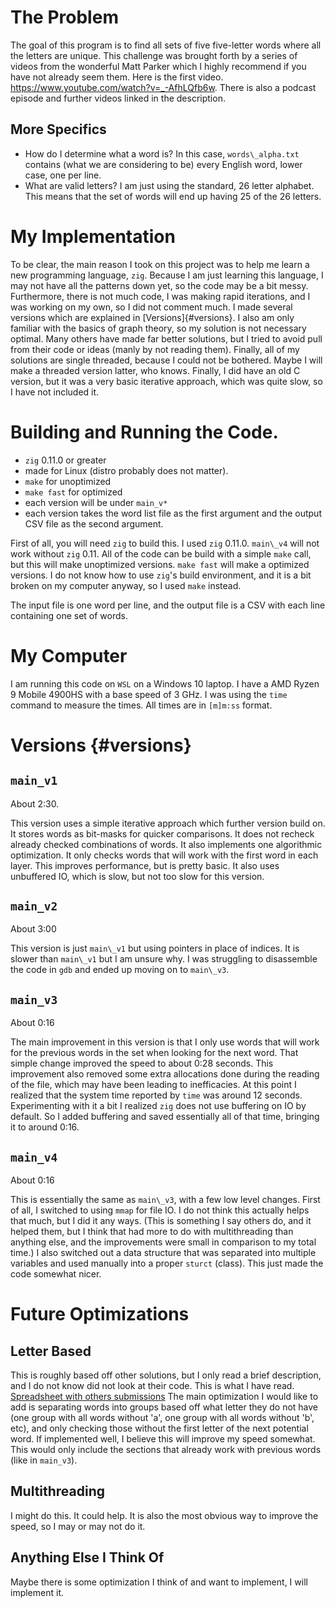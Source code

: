 # The Problem
The goal of this program is to find all sets of five five-letter words where all
the letters are unique. This challenge was brought forth by a series of videos from
the wonderful Matt Parker which I highly recommend if you have not already seem
them. Here is the first video. <https://www.youtube.com/watch?v=_-AfhLQfb6w>. There
is also a podcast episode and further videos linked in the description.

## More Specifics
- How do I determine what a word is? In this case, `words\_alpha.txt` contains
(what we are considering to be) every English word, lower case, one per line.
- What are valid letters? I am just using the standard, 26 letter alphabet. This
means that the set of words will end up having 25 of the 26 letters.

# My Implementation
To be clear, the main reason I took on this project was to help me learn a new
programming language, `zig`. Because I am just learning this language, I may not
have all the patterns down yet, so the code may be a bit messy. Furthermore,
there is not much code, I was making rapid iterations, and I was working on my
own, so I did not comment much. I made several versions which are explained in
[Versions]{#versions}. I also am only familiar with the basics of graph theory,
so my solution is not necessary optimal. Many others have made far better
solutions, but I tried to avoid pull from their code or ideas (manly by not
reading them). Finally, all of my solutions are single threaded, because I could
not be bothered. Maybe I will make a threaded version latter, who knows. Finally,
I did have an old C version, but it was a very basic iterative approach,
which was quite slow, so I have not included it.

# Building and Running the Code.
- `zig` 0.11.0 or greater
- made for Linux (distro probably does not matter).
- `make` for unoptimized
- `make fast` for optimized
- each version will be under `main_v*`
- each version takes the word list file as the first argument and the output
CSV file as the second argument.

First of all, you will need `zig` to build this. I used `zig` 0.11.0. `main\_v4`
will not work without `zig` 0.11. All of the code can be build with a simple
`make` call, but this will make unoptimized versions. `make fast` will make a
optimized versions. I do not know how to use `zig`'s build environment, and it is
a bit broken on my computer anyway, so I used `make` instead.

The input file is one word per line, and the output file is a CSV with each line
containing one set of words.

# My Computer
I am running this code on `WSL` on a Windows 10 laptop. I have a AMD Ryzen 9
Mobile 4900HS with a base speed of 3 GHz. I was using the `time` command to
measure the times. All times are in `[m]m:ss` format.

# Versions {#versions}
## `main_v1`
About 2:30.

This version uses a simple iterative approach which further version build on.
It stores words as bit-masks for quicker comparisons. It does not recheck
already checked combinations of words. It also implements one algorithmic
optimization. It only checks words that will work with the first word in each
layer. This improves performance, but is pretty basic. It also uses unbuffered
IO, which is slow, but not too slow for this version.

## `main_v2`
About 3:00

This version is just `main\_v1` but using pointers in place of indices. It is
slower than `main\_v1` but I am unsure why. I was struggling to disassemble the
code in `gdb` and ended up moving on to `main\_v3`.

## `main_v3`
About 0:16

The main improvement in this version is that I only use words that will work
for the previous words in the set when looking for the next word. That simple
change improved the speed to about 0:28 seconds. This improvement also removed
some extra allocations done during the reading of the file, which may have been
leading to inefficacies. At this point I realized that the system time reported
by `time` was around 12 seconds. Experimenting with it a bit I realized `zig`
does not use buffering on IO by default. So I added buffering and saved
essentially all of that time, bringing it to around 0:16.

## `main_v4`
About 0:16

This is essentially the same as `main\_v3`, with a few low level changes. First
of all, I switched to using `mmap` for file IO. I do not think this actually
helps that much, but I did it any ways. (This is something I say others do, and
it helped them, but I think that had more to do with multithreading than anything
else, and the improvements were small in comparison to my total time.) I also
switched out a data structure that was separated into multiple variables and
used manually into a proper `sturct` (class). This just made the code somewhat
nicer.

# Future Optimizations
## Letter Based
This is roughly based off other solutions, but I only read a brief description,
and I do not know did not look at their code. This is what I have read.
[Spreadsheet with others submissions](https://www.youtube.com/redirect?event=video_description&redir_token=QUFFLUhqbmZFRWpoMkI4dGkyM2plejN5MFE2U296U2ZFUXxBQ3Jtc0trbTVCMmtNOHRXR2xhOTRKckEtUllYX2VXRy1oX19tSVJxMTFqYTZMRjVvYTN1OVN6MVZmd185N2Y0QmNReTZvdEZPeVlac2plQnY0WHg4VHpYY01yVFpzSHZUUjIzUk9RUk12ZlV5NlNnazdBVjhaZw&q=https%3A%2F%2Fdocs.google.com%2Fspreadsheets%2Fd%2F11sUBkPSEhbGx2K8ah6WbGV62P8ii5l5vVeMpkzk17PI%2Fedit%23gid%3D0&v=c33AZBnRHks)
The main optimization I would like to add is separating words into groups based
off what letter they do not have (one group with all words without 'a',
one group with all words without 'b', etc), and only checking those without the
first letter of the next potential word. If implemented well, I believe this
will improve my speed somewhat. This would only include the sections that
already work with previous words (like in `main_v3`).

## Multithreading
I might do this. It could help. It is also the most obvious way to improve the
speed, so I may or may not do it.

## Anything Else I Think Of
Maybe there is some optimization I think of and want to implement, I will
implement it.


